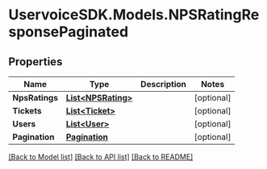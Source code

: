 # UservoiceSDK.Models.NPSRatingResponsePaginated
## Properties

Name | Type | Description | Notes
------------ | ------------- | ------------- | -------------
**NpsRatings** | [**List&lt;NPSRating&gt;**](NPSRating.md) |  | [optional] 
**Tickets** | [**List&lt;Ticket&gt;**](Ticket.md) |  | [optional] 
**Users** | [**List&lt;User&gt;**](User.md) |  | [optional] 
**Pagination** | [**Pagination**](Pagination.md) |  | [optional] 

[[Back to Model list]](../README.md#documentation-for-models) [[Back to API list]](../README.md#documentation-for-api-endpoints) [[Back to README]](../README.md)

